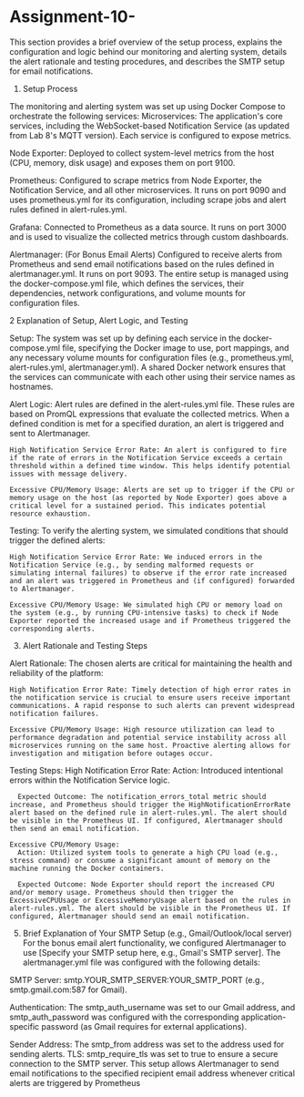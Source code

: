 # Assignment-10-

This section provides a brief overview of the setup process, explains the configuration and logic behind our monitoring and alerting system, details the alert rationale and testing procedures, and describes the SMTP setup for email notifications.
1. Setup Process
   
The monitoring and alerting system was set up using Docker Compose to orchestrate the following services:
  Microservices: The application's core services, including the WebSocket-based Notification Service (as updated from Lab 8's MQTT version). Each service is configured to expose metrics.
  
  Node Exporter: Deployed to collect system-level metrics from the host (CPU, memory, disk usage) and exposes them on port 9100.
  
  Prometheus: Configured to scrape metrics from Node Exporter, the Notification Service, and all other microservices. It runs on port 9090 and uses prometheus.yml for its configuration, including scrape jobs and alert rules defined in alert-rules.yml.
  
  Grafana: Connected to Prometheus as a data source. It runs on port 3000 and is used to visualize the collected metrics through custom dashboards.
  
  Alertmanager: (For Bonus Email Alerts) Configured to receive alerts from Prometheus and send email notifications based on the rules defined in alertmanager.yml. It runs on port 9093.
The entire setup is managed using the docker-compose.yml file, which defines the services, their dependencies, network configurations, and volume mounts for configuration files.

2 Explanation of Setup, Alert Logic, and Testing

  Setup: The system was set up by defining each service in the docker-compose.yml file, specifying the Docker image to use, port mappings, and any necessary volume mounts for configuration files (e.g., prometheus.yml, alert-rules.yml, alertmanager.yml). A shared Docker network ensures that the services can communicate with each other using their service names as hostnames.
  
  Alert Logic: Alert rules are defined in the alert-rules.yml file. These rules are based on PromQL expressions that evaluate the collected metrics. When a defined condition is met for a specified duration, an alert is triggered and sent to Alertmanager.
  
    High Notification Service Error Rate: An alert is configured to fire if the rate of errors in the Notification Service exceeds a certain threshold within a defined time window. This helps identify potential issues with message delivery.
    
    Excessive CPU/Memory Usage: Alerts are set up to trigger if the CPU or memory usage on the host (as reported by Node Exporter) goes above a critical level for a sustained period. This indicates potential resource exhaustion.
    
  Testing: To verify the alerting system, we simulated conditions that should trigger the defined alerts:
  
    High Notification Service Error Rate: We induced errors in the Notification Service (e.g., by sending malformed requests or simulating internal failures) to observe if the error rate increased and an alert was triggered in Prometheus and (if configured) forwarded to Alertmanager.
    
    Excessive CPU/Memory Usage: We simulated high CPU or memory load on the system (e.g., by running CPU-intensive tasks) to check if Node Exporter reported the increased usage and if Prometheus triggered the corresponding alerts.
    
3. Alert Rationale and Testing Steps
   
  Alert Rationale: The chosen alerts are critical for maintaining the health and reliability of the platform:
  
    High Notification Error Rate: Timely detection of high error rates in the notification service is crucial to ensure users receive important communications. A rapid response to such alerts can prevent widespread notification failures.
    
    Excessive CPU/Memory Usage: High resource utilization can lead to performance degradation and potential service instability across all microservices running on the same host. Proactive alerting allows for investigation and mitigation before outages occur.
  Testing Steps:
    High Notification Error Rate:
      Action: Introduced intentional errors within the Notification Service logic.
      
      Expected Outcome: The notification_errors_total metric should increase, and Prometheus should trigger the HighNotificationErrorRate alert based on the defined rule in alert-rules.yml. The alert should be visible in the Prometheus UI. If configured, Alertmanager should then send an email notification.
      
    Excessive CPU/Memory Usage:
      Action: Utilized system tools to generate a high CPU load (e.g., stress command) or consume a significant amount of memory on the machine running the Docker containers.
      
      Expected Outcome: Node Exporter should report the increased CPU and/or memory usage. Prometheus should then trigger the ExcessiveCPUUsage or ExcessiveMemoryUsage alert based on the rules in alert-rules.yml. The alert should be visible in the Prometheus UI. If configured, Alertmanager should send an email notification.
   
5. Brief Explanation of Your SMTP Setup (e.g., Gmail/Outlook/local server)
For the bonus email alert functionality, we configured Alertmanager to use [Specify your SMTP setup here, e.g., Gmail's SMTP server]. The alertmanager.yml file was configured with the following details:

SMTP Server: smtp.YOUR_SMTP_SERVER:YOUR_SMTP_PORT (e.g., smtp.gmail.com:587 for Gmail).

  Authentication: The smtp_auth_username was set to our Gmail address, and smtp_auth_password was configured with the corresponding application-specific password (as Gmail requires for external applications).
  
  Sender Address: The smtp_from address was set to the address used for sending alerts.
  TLS: smtp_require_tls was set to true to ensure a secure connection to the SMTP server.
This setup allows Alertmanager to send email notifications to the specified recipient email address whenever critical alerts are triggered by Prometheus
